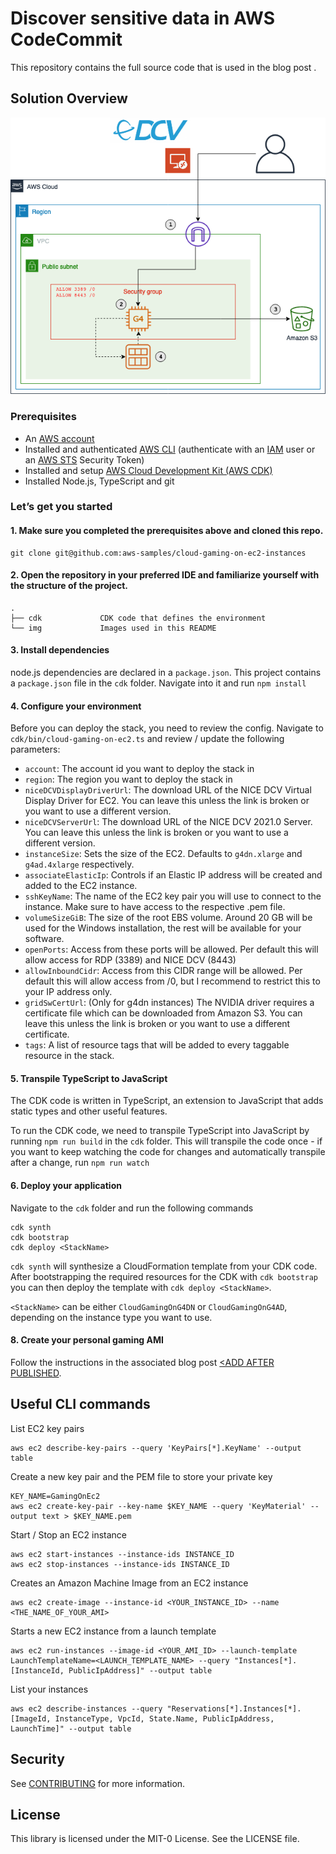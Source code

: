 # Discover sensitive data in AWS CodeCommit

This repository contains the full source code that is used in the blog post [<TODO>](XXX).

## Solution Overview

![Diagram](img/architecture.png)

### Prerequisites

- An [AWS account](https://signin.aws.amazon.com/signin?redirect_uri=https%3A%2F%2Fportal.aws.amazon.com%2Fbilling%2Fsignup%2Fresume&client_id=signup)
- Installed and authenticated [AWS CLI](https://docs.aws.amazon.com/en_pv/cli/latest/userguide/cli-chap-install.html) (authenticate with an [IAM](https://docs.aws.amazon.com/IAM/latest/UserGuide/getting-started.html) user or an [AWS STS](https://docs.aws.amazon.com/STS/latest/APIReference/Welcome.html) Security Token)
- Installed and setup [AWS Cloud Development Kit (AWS CDK)](https://docs.aws.amazon.com/cdk/latest/guide/getting_started.html)
- Installed Node.js, TypeScript and git


### Let’s get you started

#### 1. Make sure you completed the prerequisites above and cloned this repo.

```
git clone git@github.com:aws-samples/cloud-gaming-on-ec2-instances
```

#### 2. Open the repository in your preferred IDE and familiarize yourself with the structure of the project.

```
.
├── cdk             CDK code that defines the environment
└── img             Images used in this README
```


#### 3. Install dependencies

node.js dependencies are declared in a `package.json`.
This project contains a `package.json` file in the `cdk` folder. Navigate into it and run `npm install`

#### 4. Configure your environment

Before you can deploy the stack, you need to review the config. Navigate to `cdk/bin/cloud-gaming-on-ec2.ts` and review / update the following parameters:

- `account`: The account id you want to deploy the stack in
- `region`: The region you want to deploy the stack in
- `niceDCVDisplayDriverUrl`: The download URL of the NICE DCV Virtual Display Driver for EC2. You can leave this unless the link is broken or you want to use a different version.
 - `niceDCVServerUrl`: The download URL of the NICE DCV 2021.0 Server. You can leave this unless the link is broken or you want to use a different version.
- `instanceSize`: Sets the size of the EC2. Defaults to `g4dn.xlarge` and `g4ad.4xlarge` respectively.
- `associateElasticIp`: Controls if an Elastic IP address will be created and added to the EC2 instance.
- `sshKeyName`: The name of the EC2 key pair you will use to connect to the instance. Make sure to have access to the respective .pem file.
- `volumeSizeGiB`: The size of the root EBS volume. Around 20 GB will be used for the Windows installation, the rest will be available for your software.
- `openPorts`: Access from these ports will be allowed. Per default this will allow access for RDP (3389) and NICE DCV (8443)
- `allowInboundCidr`: Access from this CIDR range will be allowed. Per default this will allow access from /0, but I recommend to restrict this to your IP address only.
- `gridSwCertUrl`: (Only for g4dn instances) The NVIDIA driver requires a certificate file which can be downloaded from Amazon S3. You can leave this unless the link is broken or you want to use a different certificate.
- `tags`: A list of resource tags that will be added to every taggable resource in the stack.


#### 5. Transpile TypeScript to JavaScript

The CDK code is written in TypeScript, an extension to JavaScript that adds static types and other useful features.

To run the CDK code, we need to transpile TypeScript into JavaScript by running `npm run build` in the `cdk` folder. This will transpile the code once - if you want to keep watching the code for changes and automatically transpile after a change, run `npm run watch`

#### 6. Deploy your application

Navigate to the `cdk` folder and run the following commands

```
cdk synth 
cdk bootstrap
cdk deploy <StackName>
```

`cdk synth` will synthesize a CloudFormation template from your CDK code. After bootstrapping the required resources for the CDK with `cdk bootstrap` you can then deploy the template with `cdk deploy <StackName>`.

`<StackName>` can be either `CloudGamingOnG4DN` or `CloudGamingOnG4AD`, depending on the instance type you want to use.

#### 8. Create your personal gaming AMI

Follow the instructions in the associated blog post [<ADD AFTER PUBLISHED](XXXX). 


## Useful CLI commands

List EC2 key pairs

```
aws ec2 describe-key-pairs --query 'KeyPairs[*].KeyName' --output table
```
Create a new key pair and the PEM file to store your private key
```
KEY_NAME=GamingOnEc2
aws ec2 create-key-pair --key-name $KEY_NAME --query 'KeyMaterial' --output text > $KEY_NAME.pem
```

Start / Stop an EC2 instance
```
aws ec2 start-instances --instance-ids INSTANCE_ID
aws ec2 stop-instances --instance-ids INSTANCE_ID
```

Creates an Amazon Machine Image from an EC2 instance
```
aws ec2 create-image --instance-id <YOUR_INSTANCE_ID> --name <THE_NAME_OF_YOUR_AMI>
```

Starts a new EC2 instance from a launch template
```
aws ec2 run-instances --image-id <YOUR_AMI_ID> --launch-template LaunchTemplateName=<LAUNCH_TEMPLATE_NAME> --query "Instances[*].[InstanceId, PublicIpAddress]" --output table
```

List your instances
```
aws ec2 describe-instances --query "Reservations[*].Instances[*].[ImageId, InstanceType, VpcId, State.Name, PublicIpAddress, LaunchTime]" --output table
```


## Security

See [CONTRIBUTING](CONTRIBUTING.md#security-issue-notifications) for more information.

## License

This library is licensed under the MIT-0 License. See the LICENSE file.
